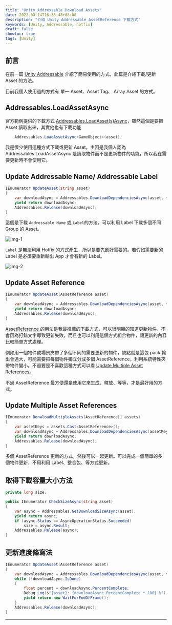 ```yaml
---
title: "Unity Addressable Download Assets"
date: 2022-03-14T16:38:48+08:00
description: "介紹 Unity Addressable AssetReference 下載方式"
keywords: [Unity, Addressable, hotfix]
draft: false
showtoc: true
tags: [Unity]
---
```

## 前言

在前一篇 [Unity Addressable][blog-1] 介紹了簡易使用的方式，此篇是介紹下載/更新 Asset 的方法。

目前我個人使用過的方式有 單一 Asset、Asset Tag、 Array Asset 的方式。

## Addressables.LoadAssetAsync

官方範例提供的下載方式 [Addressables.LoadAsset(s)Async][ref_LoadingAddressableAssets]，雖然這個是要把 Asset 讀取出來，其實他也有下載功能

```C#
    Addressables.LoadAssetAsync<GameObject>(asset);
```

我是很少使用這種方式下載或更新 Asset，主因是我個人認為 Addressables.LoadAssetAsync 是讀取物件而不是更新物件的功能，所以我在需要更新時不會使用它。

## Update Addressable Name/ Addressable Label

```C#
IEnumerator UpdateAsset(string asset)
{
    var downloadAsync = Addressables.DownloadDependenciesAsync(asset, false);
    yield return downloadAsync;
    Addressables.Release(downloadAsync);
}
```

這個是下載 `Addressable Name` 或 `Label`的方法，可以利用 Label 下載多個不同 Group 的 Asset。

![img-1]

`Label` 是無法利用 Hotfix 的方式產生，所以是要先創好需要的。若假如需要新的 Label 是必須要重新輸出 App 才會有新的 Label。

![img-2]

## Update Asset Reference

```C#
IEnumerator UpdateAsset(AssetReference asset)
{
    var downloadAsync = Addressables.DownloadDependenciesAsync(asset, false);
    yield return downloadAsync;
    Addressables.Release(downloadAsync);
}
```

[AssetReference][ref_AssetReference] 的用法是我最推薦的下載方式，可以很明顯的知道更新物件，不會因為打錯文字導致更新失敗，而且也可以利用這個方式組合物件，讓更新的內容比較簡單方式處理。

例如用一個物件或場景夾帶了多個不同的需要更新的物件，缺點就是這包 pack 輸出會過大，可能需要把每個物件獨立分成多個 AssetReference，利用系統特性夾帶物件變小。不過要是不喜歡這種方式可以看 [Update Multiple Asset References](#Update-Multiple-Asset-References)。

不過 AssetReference 最方便還是使用它來生成、釋放、等等，才是最好用的方式。

## Update Multiple Asset References

```C#
IEnumerator DonwloadMultipleAssets(AssetReference[] assets)
{
    var assetKeys = assets.Cast<AssetReference>();
    var downloadAsync = Addressables.DownloadDependenciesAsync(assetKeys, Addressables.MergeMode.Union);
    yield return downloadAsync;
    Addressables.Release(downloadAsync);
}
```

多個 AssetReference 更新的方式，然後可以一起更新。可以完成一個簡單的多個物件更新，不用利用 Label、整合包、等方式更新。

## 取得下載容量大小方法

```C#
private long size;

public IEnumerator CheckSizeAsync(string asset)
{
    var async = Addressables.GetDownloadSizeAsync(asset);
    yield return async;
    if (async.Status == AsyncOperationStatus.Succeeded)
        size = async.Result;
    Addressables.Release(async);
}
```

## 更新進度條寫法

```C#
IEnumerator UpdateAsset(AssetReference asset)
{
    var downloadAsync = Addressables.DownloadDependenciesAsync(asset, false);
    while (!downloadAsync.IsDone)
    {
        float percent = downloadAsync.PercentComplete;
        Debug.Log($"{asset}: {downloadAsync.PercentComplete * 100} %");
        yield return new WaitForEndOfFrame();
    }
    Addressables.Release(downloadAsync);
}
```
______________________________________________________________________

[blog-1]:../posts/Unity-Addressable.md

[ref_1]:https://docs.unity3d.com/Packages/com.unity.addressables@1.15/manual/DownloadDependenciesAsync.html
[ref_LoadingAddressableAssets]:https://docs.unity3d.com/Packages/com.unity.addressables@1.15/manual/LoadingAddressableAssets.html
[ref_AssetReference]:https://docs.unity3d.com/Packages/com.unity.addressables@0.4/api/UnityEngine.AddressableAssets.AssetReference.html

[img-1]:https://imgur.com/aPKLTt3.jpg
[img-2]:https://imgur.com/2j7oGN0.jpg
